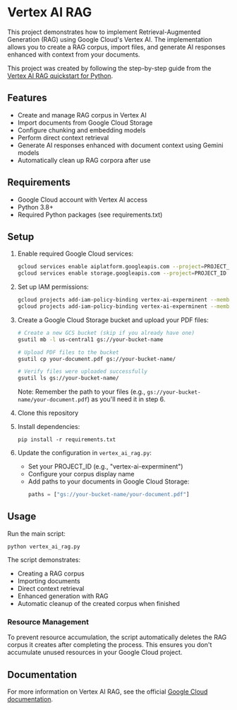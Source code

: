 # Vertex AI RAG 

This project demonstrates how to implement Retrieval-Augmented Generation (RAG) using Google Cloud's Vertex AI. The implementation allows you to create a RAG corpus, import files, and generate AI responses enhanced with context from your documents.

This project was created by following the step-by-step guide from the [Vertex AI RAG quickstart for Python](https://cloud.google.com/vertex-ai/generative-ai/docs/rag-quickstart).

## Features

- Create and manage RAG corpus in Vertex AI
- Import documents from Google Cloud Storage
- Configure chunking and embedding models
- Perform direct context retrieval
- Generate AI responses enhanced with document context using Gemini models
- Automatically clean up RAG corpora after use

## Requirements

- Google Cloud account with Vertex AI access
- Python 3.8+
- Required Python packages (see requirements.txt)

## Setup

1. Enable required Google Cloud services:
   ```bash
   gcloud services enable aiplatform.googleapis.com --project=PROJECT_ID
   gcloud services enable storage.googleapis.com --project=PROJECT_ID
   ```

2. Set up IAM permissions:
   ```bash
   gcloud projects add-iam-policy-binding vertex-ai-experminent --member="user:YOUR_EMAIL@domain.com" --role="roles/aiplatform.user" 
   gcloud projects add-iam-policy-binding vertex-ai-experminent --member="user:YOUR_EMAIL@domain.com" --role="roles/storage.objectAdmin"
   ```

3. Create a Google Cloud Storage bucket and upload your PDF files:
   ```bash
   # Create a new GCS bucket (skip if you already have one)
   gsutil mb -l us-central1 gs://your-bucket-name
   
   # Upload PDF files to the bucket
   gsutil cp your-document.pdf gs://your-bucket-name/
   
   # Verify files were uploaded successfully
   gsutil ls gs://your-bucket-name/
   ```
   
   Note: Remember the path to your files (e.g., `gs://your-bucket-name/your-document.pdf`) as you'll need it in step 6.

4. Clone this repository

5. Install dependencies:
   ```
   pip install -r requirements.txt
   ```

6. Update the configuration in `vertex_ai_rag.py`:
   - Set your PROJECT_ID (e.g., "vertex-ai-experminent")
   - Configure your corpus display name
   - Add paths to your documents in Google Cloud Storage:
     ```python
     paths = ["gs://your-bucket-name/your-document.pdf"] 
     ```

## Usage

Run the main script:

```
python vertex_ai_rag.py
```

The script demonstrates:
- Creating a RAG corpus
- Importing documents
- Direct context retrieval
- Enhanced generation with RAG
- Automatic cleanup of the created corpus when finished

### Resource Management

To prevent resource accumulation, the script automatically deletes the RAG corpus it creates after completing the process. This ensures you don't accumulate unused resources in your Google Cloud project.

## Documentation

For more information on Vertex AI RAG, see the official [Google Cloud documentation](https://cloud.google.com/vertex-ai/docs/generative-ai/rag/rag-overview). 
